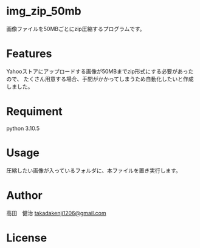 # img_zip_50mb
画像ファイルを50MBごとにzip圧縮するプログラムです。

# Features
Yahooストアにアップロードする画像が50MBまでzip形式にする必要があったので、
たくさん用意する場合、手間がかかってしまうため自動化したいと作成しました。


# Requiment
python 3.10.5


# Usage
圧縮したい画像が入っているフォルダに、本ファイルを置き実行します。


# Author
高田　健治
takadakenji1206@gmail.com

# License



